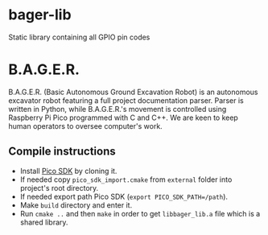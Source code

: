 # bager-lib
Static library containing all GPIO pin codes

# B.A.G.E.R.
B.A.G.E.R. (Basic Autonomous Ground Excavation Robot) is an autonomous excavator robot featuring a full project documentation parser.
Parser is written in Python, while B.A.G.E.R.'s movement is controlled using Raspberry Pi Pico programmed with C and C++.
We are keen to keep human operators to oversee computer's work.

## Compile instructions
- Install [Pico SDK](https://github.com/raspberrypi/pico-sdk) by cloning it.
- If needed copy `pico_sdk_import.cmake` from `external` folder into project's root directory.
- If needed export path Pico SDK (`export PICO_SDK_PATH=/path`).
- Make `build` directory and enter it.
- Run `cmake ..` and then `make` in order to get `libbager_lib.a` file which is a shared library.
